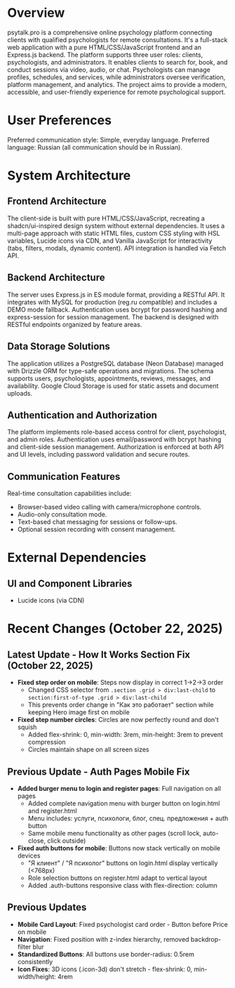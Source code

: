 # Overview

psytalk.pro is a comprehensive online psychology platform connecting clients with qualified psychologists for remote consultations. It's a full-stack web application with a pure HTML/CSS/JavaScript frontend and an Express.js backend. The platform supports three user roles: clients, psychologists, and administrators. It enables clients to search for, book, and conduct sessions via video, audio, or chat. Psychologists can manage profiles, schedules, and services, while administrators oversee verification, platform management, and analytics. The project aims to provide a modern, accessible, and user-friendly experience for remote psychological support.

# User Preferences

Preferred communication style: Simple, everyday language.
Preferred language: Russian (all communication should be in Russian).

# System Architecture

## Frontend Architecture
The client-side is built with pure HTML/CSS/JavaScript, recreating a shadcn/ui-inspired design system without external dependencies. It uses a multi-page approach with static HTML files, custom CSS styling with HSL variables, Lucide icons via CDN, and Vanilla JavaScript for interactivity (tabs, filters, modals, dynamic content). API integration is handled via Fetch API.

## Backend Architecture
The server uses Express.js in ES module format, providing a RESTful API. It integrates with MySQL for production (reg.ru compatible) and includes a DEMO mode fallback. Authentication uses bcrypt for password hashing and express-session for session management. The backend is designed with RESTful endpoints organized by feature areas.

## Data Storage Solutions
The application utilizes a PostgreSQL database (Neon Database) managed with Drizzle ORM for type-safe operations and migrations. The schema supports users, psychologists, appointments, reviews, messages, and availability. Google Cloud Storage is used for static assets and document uploads.

## Authentication and Authorization
The platform implements role-based access control for client, psychologist, and admin roles. Authentication uses email/password with bcrypt hashing and client-side session management. Authorization is enforced at both API and UI levels, including password validation and secure routes.

## Communication Features
Real-time consultation capabilities include:
- Browser-based video calling with camera/microphone controls.
- Audio-only consultation mode.
- Text-based chat messaging for sessions or follow-ups.
- Optional session recording with consent management.

# External Dependencies

## UI and Component Libraries
- Lucide icons (via CDN)

# Recent Changes (October 22, 2025)

## Latest Update - How It Works Section Fix (October 22, 2025)
- **Fixed step order on mobile**: Steps now display in correct 1→2→3 order
  - Changed CSS selector from `.section .grid > div:last-child` to `section:first-of-type .grid > div:last-child`
  - This prevents order change in "Как это работает" section while keeping Hero image first on mobile
- **Fixed step number circles**: Circles are now perfectly round and don't squish
  - Added flex-shrink: 0, min-width: 3rem, min-height: 3rem to prevent compression
  - Circles maintain shape on all screen sizes

## Previous Update - Auth Pages Mobile Fix
- **Added burger menu to login and register pages**: Full navigation on all pages
  - Added complete navigation menu with burger button on login.html and register.html
  - Menu includes: услуги, психологи, блог, спец. предложения + auth button
  - Same mobile menu functionality as other pages (scroll lock, auto-close, click outside)
- **Fixed auth buttons for mobile**: Buttons now stack vertically on mobile devices
  - "Я клиент" / "Я психолог" buttons on login.html display vertically (<768px)
  - Role selection buttons on register.html adapt to vertical layout
  - Added .auth-buttons responsive class with flex-direction: column

## Previous Updates
- **Mobile Card Layout**: Fixed psychologist card order - Button before Price on mobile
- **Navigation**: Fixed position with z-index hierarchy, removed backdrop-filter blur
- **Standardized Buttons**: All buttons use border-radius: 0.5rem consistently
- **Icon Fixes**: 3D icons (.icon-3d) don't stretch - flex-shrink: 0, min-width/height: 4rem